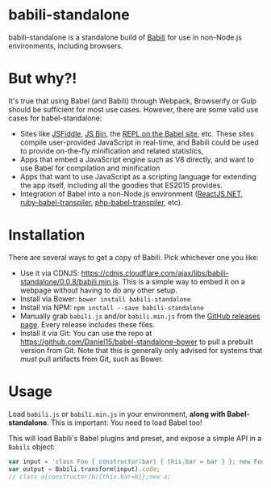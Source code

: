 babili-standalone
=================

babili-standalone is a standalone build of [Babili](https://github.com/babel/babili) for use in non-Node.js environments, including browsers.

But why?!
=========

It's true that using Babel (and Babili) through Webpack, Browserify or Gulp should be sufficient for most use cases. However, there are some valid use cases for babel-standalone:

 - Sites like [JSFiddle](https://jsfiddle.net/), [JS Bin](https://jsbin.com/), the [REPL on the Babel site](http://babeljs.io/repl/), etc. These sites compile user-provided JavaScript in real-time, and Babili could be used to provide on-the-fly minification and related statistics,
 - Apps that embed a JavaScript engine such as V8 directly, and want to use Babel for compilation and minification
  - Apps that want to use JavaScript as a scripting language for extending the app itself, including all the goodies that ES2015 provides.
  - Integration of Babel into a non-Node.js environment ([ReactJS.NET](http://reactjs.net/), [ruby-babel-transpiler](https://github.com/babel/ruby-babel-transpiler), [php-babel-transpiler](https://github.com/talyssonoc/php-babel-transpiler), etc).

Installation
============

There are several ways to get a copy of Babili. Pick whichever one you like:

- Use it via CDNJS: https://cdnjs.cloudflare.com/ajax/libs/babili-standalone/0.0.8/babili.min.js. This is a simple way to embed it on a webpage without having to do any other setup.
- Install via Bower: `bower install babili-standalone`
- Install via NPM: `npm install --save babili-standalone`
- Manually grab `babili.js` and/or `babili.min.js` from the [GitHub releases page](https://github.com/Daniel15/babel-standalone/releases). Every release includes these files.
- Install it via Git: You can use the repo at https://github.com/Daniel15/babel-standalone-bower to pull a prebuilt version from Git. Note that this is generally only advised for systems that *must* pull artifacts from Git, such as Bower.

Usage
=====

Load `babili.js` or `babili.min.js` in your environment, **along with Babel-standalone**. This is important: You need to load Babel too!

This will load Babili's Babel plugins and preset, and expose a simple API in a `Babili` object:

```js
var input = 'class Foo { constructor(bar) { this.bar = bar } }; new Foo()';
var output = Babili.transform(input).code;
// class a{constructor(b){this.bar=b}};new a;
```
